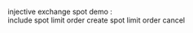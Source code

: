 injective exchange spot demo :  
  include  spot limit order create 
            spot limit order cancel
